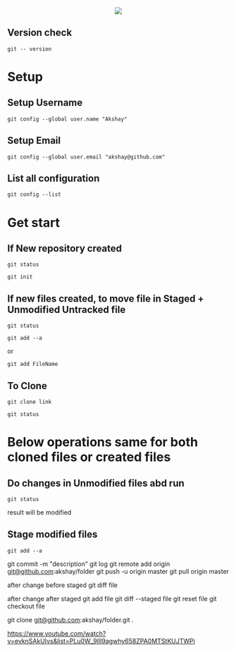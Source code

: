 <div align="center">
  <img src="https://git-scm.com/book/en/v2/images/lifecycle.png">
</div>

## Version check
```
git -- version
```
# Setup
## Setup Username
```
git config --global user.name "Akshay"
```
## Setup Email
```
git config --global user.email "akshay@github.com"
```
## List all configuration
```
git config --list
```

# Get start

## If New repository created 
```
git status
```
```
git init
```

## If new files created, to move file in Staged + Unmodified Untracked file
```
git status
```
```
git add --a
```
or
```
git add FileName
```

## To Clone
```
git clone link
```
```
git status
```
# Below operations same for both cloned files or created files
## Do changes in Unmodified files abd run
```
git status
```
result will be modified

## Stage modified files 
```
git add --a
```
git commit -m "description"
git log
git remote add origin git@github.com:akshay/folder
git push -u origin master
git pull origin master

after change before staged
git diff file

after change after staged
git add file
git diff --staged file
git reset file
git checkout file 

git clone git@github.com:akshay/folder.git .

https://www.youtube.com/watch?v=evknSAkUIvs&list=PLu0W_9lII9agwhy658ZPA0MTStKUJTWPi
 

